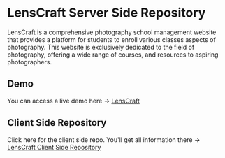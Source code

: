 # LensCraft Server Side Repository

LensCraft is a comprehensive photography school management website that provides a platform for students to enroll various classes aspects of photography. This website is exclusively dedicated to the field of photography, offering a wide range of courses, and resources to aspiring photographers.

## Demo

You can access a live demo here -> [LensCraft](https://lenscraft-77a6f.web.app/)

## Client Side Repository

Click here for the client side repo. You'll get all information there -> [LensCraft Client Side Repository](https://github.com/parthasarathi019/lenscraft-client)
